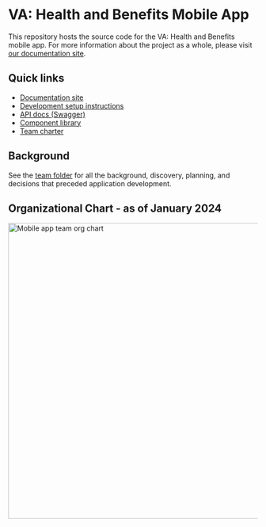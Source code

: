 # VA: Health and Benefits Mobile App

This repository hosts the source code for the VA: Health and Benefits mobile app. For more information about the project as a whole, please visit [our documentation site](https://department-of-veterans-affairs.github.io/va-mobile-app/).

## Quick links

- [Documentation site](https://department-of-veterans-affairs.github.io/va-mobile-app/)
- [Development setup instructions](https://department-of-veterans-affairs.github.io/va-mobile-app/docs/Engineering/FrontEnd/DevSetupProcess)
- [API docs (Swagger)](https://department-of-veterans-affairs.github.io/va-mobile-app/api/)
- [Component library](https://department-of-veterans-affairs.github.io/va-mobile-app/docs/Flagship%20design%20library/Components/Overview)
- [Team charter](https://department-of-veterans-affairs.github.io/va-mobile-app/docs/About%20our%20team/team-charter)

## Background

See the [team folder](https://github.com/department-of-veterans-affairs/va.gov-team/tree/master/products/va-mobile-app) for all the background, discovery, planning, and decisions that preceded application development.

## Organizational Chart - as of January 2024

<img width="597" alt="Mobile app team org chart" src="https://github.com/department-of-veterans-affairs/va-mobile-app/assets/459581/4e6f56ea-4cb8-4c9f-951a-15b766a41b9d">

